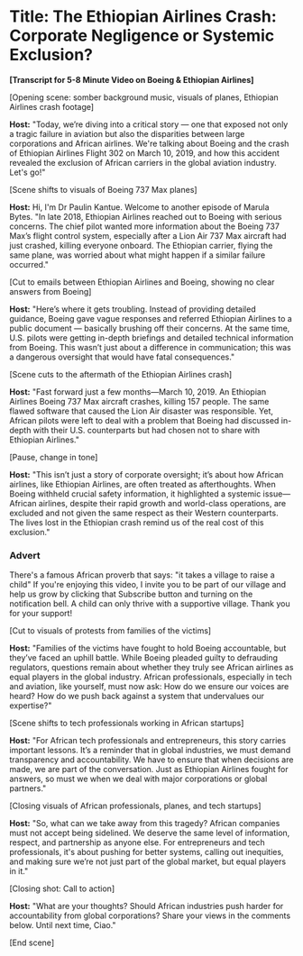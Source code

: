 # Title: The Ethiopian Airlines Crash: Corporate Negligence or Systemic Exclusion?

**[Transcript for 5-8 Minute Video on Boeing & Ethiopian Airlines]**

[Opening scene: somber background music, visuals of planes, Ethiopian Airlines crash footage]

**Host:**
"Today, we’re diving into a critical story — one that exposed not only a tragic failure in aviation but also the disparities between large corporations and African airlines. We're talking about Boeing and the crash of Ethiopian Airlines Flight 302 on March 10, 2019, and how this accident revealed the exclusion of African carriers in the global aviation industry. Let's go!"

[Scene shifts to visuals of Boeing 737 Max planes]

**Host:**
Hi, I'm Dr Paulin Kantue. Welcome to another episode of Marula Bytes. "In late 2018, Ethiopian Airlines reached out to Boeing with serious concerns. The chief pilot wanted more information about the Boeing 737 Max’s flight control system, especially after a Lion Air 737 Max aircraft had just crashed, killing everyone onboard. The Ethiopian carrier, flying the same plane, was worried about what might happen if a similar failure occurred."

[Cut to emails between Ethiopian Airlines and Boeing, showing no clear answers from Boeing]

**Host:**
"Here’s where it gets troubling. Instead of providing detailed guidance, Boeing gave vague responses and referred Ethiopian Airlines to a public document — basically brushing off their concerns. At the same time, U.S. pilots were getting in-depth briefings and detailed technical information from Boeing. This wasn’t just about a difference in communication; this was a dangerous oversight that would have fatal consequences."

[Scene cuts to the aftermath of the Ethiopian Airlines crash]

**Host:**
"Fast forward just a few months—March 10, 2019. An Ethiopian Airlines Boeing 737 Max aircraft crashes, killing 157 people. The same flawed software that caused the Lion Air disaster was responsible. Yet, African pilots were left to deal with a problem that Boeing had discussed in-depth with their U.S. counterparts but had chosen not to share with Ethiopian Airlines."

[Pause, change in tone]

**Host:**
"This isn’t just a story of corporate oversight; it’s about how African airlines, like Ethiopian Airlines, are often treated as afterthoughts. When Boeing withheld crucial safety information, it highlighted a systemic issue—African airlines, despite their rapid growth and world-class operations, are excluded and not given the same respect as their Western counterparts. The lives lost in the Ethiopian crash remind us of the real cost of this exclusion."

### **Advert**
There's a famous African proverb that says: "it takes a village to raise a child" If you're enjoying this video, I invite you to be part of our village and help us grow by clicking that Subscribe button and turning on the notification bell. A child can only thrive with a supportive village. Thank you for your support!

[Cut to visuals of protests from families of the victims]

**Host:**
"Families of the victims have fought to hold Boeing accountable, but they’ve faced an uphill battle. While Boeing pleaded guilty to defrauding regulators, questions remain about whether they truly see African airlines as equal players in the global industry. African professionals, especially in tech and aviation, like yourself, must now ask: How do we ensure our voices are heard? How do we push back against a system that undervalues our expertise?"

[Scene shifts to tech professionals working in African startups]

**Host:**
"For African tech professionals and entrepreneurs, this story carries important lessons. It’s a reminder that in global industries, we must demand transparency and accountability. We have to ensure that when decisions are made, we are part of the conversation. Just as Ethiopian Airlines fought for answers, so must we when we deal with major corporations or global partners."

[Closing visuals of African professionals, planes, and tech startups]

**Host:**
"So, what can we take away from this tragedy? African companies must not accept being sidelined. We deserve the same level of information, respect, and partnership as anyone else. For entrepreneurs and tech professionals, it's about pushing for better systems, calling out inequities, and making sure we’re not just part of the global market, but equal players in it."

[Closing shot: Call to action]

**Host:**
"What are your thoughts? Should African industries push harder for accountability from global corporations? Share your views in the comments below. Until next time, Ciao."

[End scene]
